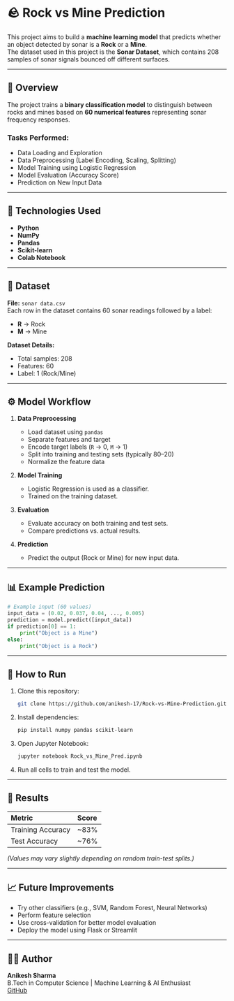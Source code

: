 # 🪨 Rock vs Mine Prediction

This project aims to build a **machine learning model** that predicts whether an object detected by sonar is a **Rock** or a **Mine**.  
The dataset used in this project is the **Sonar Dataset**, which contains 208 samples of sonar signals bounced off different surfaces.

---

## 📘 Overview

The project trains a **binary classification model** to distinguish between rocks and mines based on **60 numerical features** representing sonar frequency responses.

### Tasks Performed:
- Data Loading and Exploration  
- Data Preprocessing (Label Encoding, Scaling, Splitting)  
- Model Training using Logistic Regression  
- Model Evaluation (Accuracy Score)  
- Prediction on New Input Data  

---

## 🧠 Technologies Used

- **Python**
- **NumPy**
- **Pandas**
- **Scikit-learn**
- **Colab Notebook**

---

## 📂 Dataset

**File:** `sonar data.csv`  
Each row in the dataset contains 60 sonar readings followed by a label:
- **R** → Rock  
- **M** → Mine  

**Dataset Details:**
- Total samples: 208  
- Features: 60  
- Label: 1 (Rock/Mine)  

---

## ⚙️ Model Workflow

1. **Data Preprocessing**
   - Load dataset using `pandas`
   - Separate features and target
   - Encode target labels (`R` → 0, `M` → 1)
   - Split into training and testing sets (typically 80–20)
   - Normalize the feature data

2. **Model Training**
   - Logistic Regression is used as a classifier.
   - Trained on the training dataset.

3. **Evaluation**
   - Evaluate accuracy on both training and test sets.
   - Compare predictions vs. actual results.

4. **Prediction**
   - Predict the output (Rock or Mine) for new input data.

---

## 📊 Example Prediction

```python
# Example input (60 values)
input_data = (0.02, 0.037, 0.04, ..., 0.005)
prediction = model.predict([input_data])
if prediction[0] == 1:
    print("Object is a Mine")
else:
    print("Object is a Rock")
```

---

## 🚀 How to Run

1. Clone this repository:
   ```bash
   git clone https://github.com/anikesh-17/Rock-vs-Mine-Prediction.git
   ```

2. Install dependencies:
   ```bash
   pip install numpy pandas scikit-learn
   ```

3. Open Jupyter Notebook:
   ```bash
   jupyter notebook Rock_vs_Mine_Pred.ipynb
   ```

4. Run all cells to train and test the model.

---

## 🧩 Results

| Metric | Score |
|:--------|:------|
| Training Accuracy | ~83% |
| Test Accuracy | ~76% |

*(Values may vary slightly depending on random train-test splits.)*

---

## 📈 Future Improvements
- Try other classifiers (e.g., SVM, Random Forest, Neural Networks)
- Perform feature selection
- Use cross-validation for better model evaluation
- Deploy the model using Flask or Streamlit

---

## 👨‍💻 Author
**Anikesh Sharma**  
B.Tech in Computer Science | Machine Learning & AI Enthusiast  
[GitHub](https://github.com/anikesh-17)
